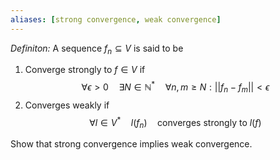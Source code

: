 ```yaml
---
aliases: [strong convergence, weak convergence]
---
```


*Definiton:* A sequence $f_n\subseteq V$ is said to be 
1. Converge strongly to $f\in V$ if $$\forall \epsilon>0 \quad \exists N \in \mathbb{N}^*\quad \forall n,m\geq N:||f_n-f_m|| <\epsilon$$
2. Converges weakly if $$\forall l\in V^*\quad l(f_n)\quad \text{converges strongly to }l(f)$$

Show that strong convergence implies weak convergence.